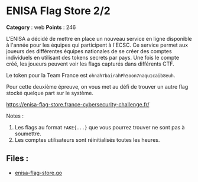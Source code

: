 # ENISA Flag Store 2/2

**Category** : web
**Points** : 246

L'ENISA a décidé de mettre en place un nouveau service en ligne disponible à l'année pour les équipes qui participent à l'ECSC.
Ce service permet aux joueurs des différentes équipes nationales de se créer des comptes individuels en utilisant des tokens secrets par pays.
Une fois le compte créé, les joueurs peuvent voir les flags capturés dans différents CTF.

Le token pour la Team France est `ohnah7bairahPh5oon7naqu1caib8euh`.

Pour cette deuxième épreuve, on vous met au défi de trouver un autre flag stocké quelque part sur le système.

https://enisa-flag-store.france-cybersecurity-challenge.fr/

Notes :
1. Les flags au format `FAKE{...}` que vous pourrez trouver ne sont pas à soumettre.
2. Les comptes utilisateurs sont réinitialisés toutes les heures.


## Files : 
 - [enisa-flag-store.go](./enisa-flag-store.go)


